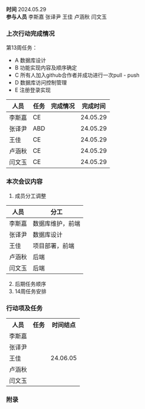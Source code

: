 **时间**  2024.05.29  
**参与人员**  李斯嘉  张译尹  王佳  卢涵秋  闫文玉  
### 上次行动完成情况  

第13周任务：  
   - A 数据库设计  
   - B 功能实现内容及顺序确定  
   - C 所有人加入github合作者并成功进行一次pull - push  
   - D 数据库访问控制管理  
   - E 注册登录实现  

| 人员  | 任务  | 完成情况 | 完成时间     |
| --- | --- | ---- | -------- |
| 李斯嘉 | CE  |      | 24.05.29 |
| 张译尹 | ABD |      | 24.05.29 |
| 王佳  | CE  |      | 24.05.29 |
| 卢涵秋 | CE  |      | 24.05.29 |
| 闫文玉 | CE  |      | 24.05.29 |

### 本次会议内容  
1. 成员分工调整  

| 人员  | 分工       |
| --- | -------- |
| 李斯嘉 | 数据库维护，前端 |
| 张译尹 | 数据库设计    |
| 王佳  | 项目部署，前端  |
| 卢涵秋 | 后端       |
| 闫文玉 | 后端       |

2. 后期任务顺序  
3. 14周任务安排  
### 行动项及任务  

<table>
<tr>
<th align="center">人员</th>
<th align="center">任务</th>
<th vertical-align="center">时间结点</th>
</tr>
<tr>
<td>李斯嘉</td>
<td></td>
<td rowspan=6 td align="center" vertical-align="middle">24.06.05</td>
</tr>
<tr>
<td>张译尹</td>
<td></td>
</tr>
<tr>
<td>王佳</td>
<td></td>
</tr>
<tr>
<td>卢涵秋</td>
<td></td>
</tr>
<tr>
<td>闫文玉</td>
<td></td>
</tr>
<tr>
</table>

### 附录  

